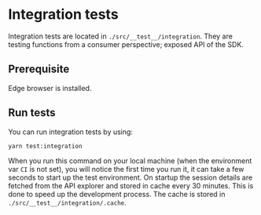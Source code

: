 # Integration tests

Integration tests are located in `./src/__test__/integration`. They are testing functions from a
consumer perspective; exposed API of the SDK.

## Prerequisite

Edge browser is installed.

## Run tests

You can run integration tests by using:

```bash
yarn test:integration
```

When you run this command on your local machine (when the environment var `CI` is not set), you will
notice the first time you run it, it can take a few seconds to start up the test environment.
On startup the session details are fetched from the API explorer and stored in cache every 30
minutes. This is done to speed up the development process. The cache is stored in
`./src/__test__/integration/.cache`.
